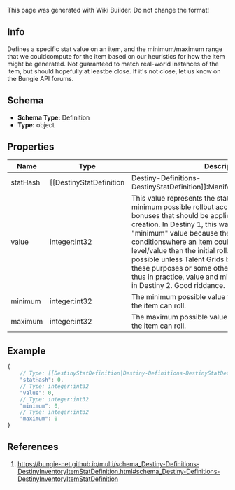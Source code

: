 <span class="wiki-builder">This page was generated with Wiki Builder. Do not change the format!</span>

## Info
Defines a specific stat value on an item, and the minimum/maximum range that we couldcompute for the item based on our heuristics for how the item might be generated. Not guaranteed to match real-world instances of the item, but should hopefully at leastbe close.  If it's not close, let us know on the Bungie API forums.

## Schema
* **Schema Type:** Definition
* **Type:** object

## Properties
Name | Type | Description
---- | ---- | -----------
statHash | [[DestinyStatDefinition|Destiny-Definitions-DestinyStatDefinition]]:ManifestDefinition:integer:uint32 | The hash for the DestinyStatDefinition representing this stat.
value | integer:int32 | This value represents the stat value assuming the minimum possible rollbut accounting for any mandatory bonuses that should be applied to the stat on item creation. In Destiny 1, this was different from the &quot;minimum&quot; value because there were certain conditionswhere an item could be theoretically lower level/value than the initial roll. In Destiny 2, this is not possible unless Talent Grids begin to be used again for these purposes or some othersystem change occurs... thus in practice, value and minimum should be the same in Destiny 2.  Good riddance.
minimum | integer:int32 | The minimum possible value for this stat that we think the item can roll.
maximum | integer:int32 | The maximum possible value for this stat that we think the item can roll.

## Example
```javascript
{
    // Type: [[DestinyStatDefinition|Destiny-Definitions-DestinyStatDefinition]]:ManifestDefinition:integer:uint32
    "statHash": 0,
    // Type: integer:int32
    "value": 0,
    // Type: integer:int32
    "minimum": 0,
    // Type: integer:int32
    "maximum": 0
}

```

## References
1. https://bungie-net.github.io/multi/schema_Destiny-Definitions-DestinyInventoryItemStatDefinition.html#schema_Destiny-Definitions-DestinyInventoryItemStatDefinition
